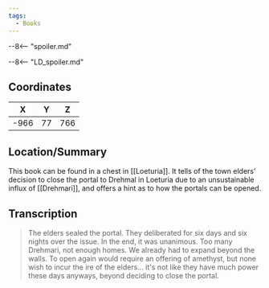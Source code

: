 ```yaml
---
tags:
  - Books
---
```


--8<-- "spoiler.md"

--8<-- "LD_spoiler.md"

## Coordinates
| **X** | **Y** | **Z** |
| :---: | :---: | :---: |
| -966  |  77   |  766  |

## Location/Summary
This book can be found in a chest in [[Loeturia]]. It tells of the town elders' decision to close the portal to Drehmal in Loeturia due to an unsustainable influx of [[Drehmari]], and offers a hint as to how the portals can be opened.

## Transcription
> The elders sealed the portal. They deliberated for six days and six nights over the issue. In the end, it was unanimous. Too many Drehmari, not enough homes. We already had to expand beyond the walls. To open again would require an offering of amethyst, but none wish to incur the ire of the elders... it's not like they have much power these days anyways, beyond deciding to close the portal.
